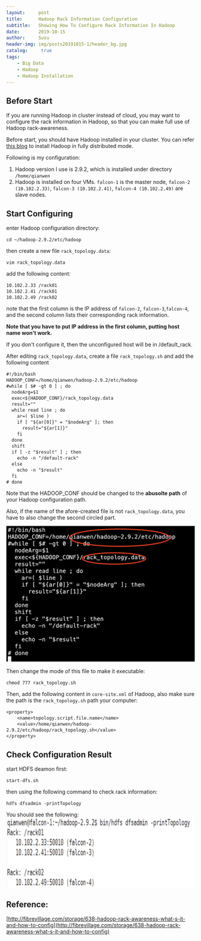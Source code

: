 ```yaml
---
layout:     post
title:      Hadoop Rack Information Configuration
subtitle:   Showing How To Configure Rack Information In Hadoop
date:       2019-10-15
author:     Susu
header-img: img/posts20191015-1/header_bg.jpg
catalog: 	 true
tags:
    - Big Data
    - Hadoop
    - Hadoop Installation
---
```


## Before Start
If you are running Hadoop in cluster instead of cloud, you may want to configure the rack information in Hadoop, so that you can make full use of Hadoop rack-awareness.

Before start, you should have Hadoop installed in your cluster.  You can refer [this blog](https://pollyanna-ye.github.io/2019/10/13/Install-Hadoop-In-Fully-Distributed-Mode/) to install Hadoop in fully distributed mode.  

Following is my configuration:
1. Hadoop version I use is 2.9.2, which is installed under directory `/home/qianwen`
2. Hadoop is installed on four VMs. `falcon-1` is the master node, `falcon-2 (10.102.2.33)`, `falcon-3 (10.102.2.41)`, `falcon-4 (10.102.2.49)` are slave nodes.

## Start Configuring
enter Hadoop configuration directory:
```
cd ~/hadoop-2.9.2/etc/hadoop
```
then create a new file `rack_topology.data`:
```
vim rack_topology.data
```
add the following content:
```
10.102.2.33 /rack01    
10.102.2.41 /rack01
10.102.2.49 /rack02
```
note that the first column is the IP address of `falcon-2`, `falcon-3`,`falcon-4`, and the second column lists their corresponding rack information.

**Note that you have to put IP address in the first column, putting host name won't work.**

If you don't configure it, then the unconfigured host will be in /default_rack.

After editing `rack_topology.data`, create a file `rack_topology.sh` and add the following content

```
#!/bin/bash
HADOOP_CONF=/home/qianwen/hadoop-2.9.2/etc/hadoop
#while [ $# -gt 0 ] ; do
  nodeArg=$1
  exec<${HADOOP_CONF}/rack_topology.data
  result=""
  while read line ; do
    ar=( $line )
    if [ "${ar[0]}" = "$nodeArg" ]; then
      result="${ar[1]}"
    fi
  done
  shift
  if [ -z "$result" ] ; then
    echo -n "/default-rack"
  else
    echo -n "$result"
  fi
# done
```
Note that the HADOOP_CONF should be changed to the **abusolte path** of your Hadoop configuration path.

Also, if the name of the afore-created file is not `rack_topology.data`, you have to also change the second circled part.

![](https://raw.githubusercontent.com/Pollyanna-Ye/Pollyanna-Ye.github.io/master/img/posts20191015-1/001.jpg)

Then change the mode of this file to make it executable:

```
chmod 777 rack_topology.sh
```

Then, add the following content in `core-site.xml` of Hadoop, also make sure the path is the `rack_topology.sh` path your computer:
```
<property>
    <name>topology.script.file.name</name>
    <value>/home/qianwen/hadoop-2.9.2/etc/hadoop/rack_topology.sh</value>
</property>
```

## Check Configuration Result

start HDFS deamon first:
```
start-dfs.sh
```
then using the following command to check rack information:
```
hdfs dfsadmin -printTopology
```
You should see the following:
![](https://raw.githubusercontent.com/Pollyanna-Ye/Pollyanna-Ye.github.io/master/img/posts20191015-1/002.jpg)


## Reference:
[http://fibrevillage.com/storage/638-hadoop-rack-awareness-what-s-it-and-how-to-config](http://fibrevillage.com/storage/638-hadoop-rack-awareness-what-s-it-and-how-to-config)

